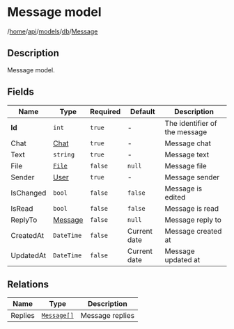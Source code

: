 # Message model

/[home](/README.md)/[api](/docs/api/README.md)/[models](/docs/api/README.md#models)/[db](/docs/api/README.md#database-models)/[Message](/docs/api/models/db/Message.md)

## Description

Message model.

## Fields

| Name | Type | Required | Default | Description |
| ---- | ---- | -------- | ------- | ----------- |
| __Id__ | `int` | `true` | - | The identifier of the message |
| Chat | [Chat](Chat.md) | `true` | - | Message chat |
| Text | `string` | `true` | - | Message text |
| File | [`File`](File.md) | `false` | `null` | Message file |
| Sender | [User](User.md) | `true` | - | Message sender |
| IsChanged | `bool` | `false` | `false` | Message is edited |
| IsRead | `bool` | `false` | `false` | Message is read |
| ReplyTo | [Message](Message.md) | `false` | `null` | Message reply to |
| CreatedAt | `DateTime` | `false` | Current date | Message created at |
| UpdatedAt | `DateTime` | `false` | Current date | Message updated at |

## Relations

| Name | Type | Description |
| ---- | ---- | ----------- |
| Replies | [`Message[]`](Message.md) | Message replies |
